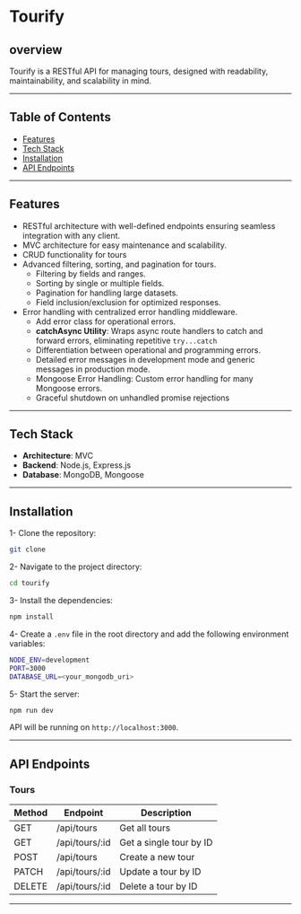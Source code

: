 # Tourify

## overview

Tourify is a RESTful API for managing tours, designed with readability, maintainability, and scalability in mind.

---

## Table of Contents

- [Features](#features)
- [Tech Stack](#tech-stack)
- [Installation](#installation)
- [API Endpoints](#api-endpoints)

---

## Features

- RESTful architecture with well-defined endpoints ensuring seamless integration with any client.
- MVC architecture for easy maintenance and scalability.
- CRUD functionality for tours
- Advanced filtering, sorting, and pagination for tours.
  - Filtering by fields and ranges.
  - Sorting by single or multiple fields.
  - Pagination for handling large datasets.
  - Field inclusion/exclusion for optimized responses.
- Error handling with centralized error handling middleware.
  - Add error class for operational errors.
  - **catchAsync Utility**: Wraps async route handlers to catch and forward errors, eliminating repetitive `try...catch`
  - Differentiation between operational and programming errors.
  - Detailed error messages in development mode and generic messages in production mode.
  - Mongoose Error Handling: Custom error handling for many Mongoose errors.
  - Graceful shutdown on unhandled promise rejections

---

## Tech Stack

- **Architecture**: MVC
- **Backend**: Node.js, Express.js
- **Database**: MongoDB, Mongoose

---

## Installation

1- Clone the repository:

```bash
git clone
```

2- Navigate to the project directory:

```bash
cd tourify
```

3- Install the dependencies:

```bash
npm install
```

4- Create a `.env` file in the root directory and add the following environment variables:

```bash
NODE_ENV=development
PORT=3000
DATABASE_URL=<your_mongodb_uri>
```

5- Start the server:

```bash
npm run dev
```

API will be running on `http://localhost:3000`.

---

## API Endpoints

### Tours

| Method | Endpoint       | Description             |
| ------ | -------------- | ----------------------- |
| GET    | /api/tours     | Get all tours           |
| GET    | /api/tours/:id | Get a single tour by ID |
| POST   | /api/tours     | Create a new tour       |
| PATCH  | /api/tours/:id | Update a tour by ID     |
| DELETE | /api/tours/:id | Delete a tour by ID     |

---
